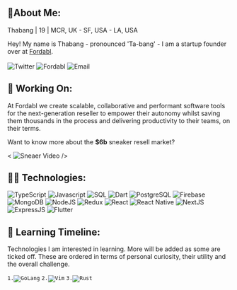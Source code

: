 ## 👋About Me:

<!--
**4thabang/4thabang** is a ✨ _special_ ✨ repository because its `README.md` (this file) appears on your GitHub profile.
-->

Thabang | 19 | MCR, UK - SF, USA - LA, USA

Hey! My name is Thabang - pronounced 'Ta-bang' - I am a startup founder over at [Fordabl](https://fordabl.com). 
<br>
<br>
<img src="https://img.shields.io/badge/%F0%9F%90%A6%20twitter-purethabang-00aced?style=flat-square" alt="Twitter"> 
<img src="https://img.shields.io/badge/%F0%9F%8C%90%20company-fordabl-ff9a44?style=flat-square" alt="Fordabl"> 
<img src="https://img.shields.io/badge/%F0%9F%93%A9%20email%20me-email%20address-D44638?style=flat-square" alt="Email">

## 🚀 Working On:
At Fordabl we create scalable, collaborative and performant software tools for the next-generation reseller to empower their autonomy whilst saving them thousands in the process and delivering productivity to their teams, on their terms.

Want to know more about the **$6b** sneaker resell market?

< ![Sneaer Video](https://img.shields.io/badge/%F0%9F%8E%A5%20video-check%20this%20out-ff0000?style=flat-square) />

[Comment]: <> (## 📨 Contact:)
[Comment]: <> (https://img.shields.io/badge/%F0%9F%90%A6%20twitter-purethabang-00aced?style=flat-square)
[Comment]: <> (https://img.shields.io/badge/%F0%9F%8C%90%20company-fordabl-ff9a44?style=flat-square)
[Comment]: <> (https://img.shields.io/badge/%F0%9F%93%A9%20email%20me-email%20address-D44638?style=flat-square)


## 👨‍💻 Technologies:
<p display="inline-flex">
<!--Programming Languages-->
<img src="https://img.shields.io/badge/Lang-TypeScript-3278C6?style=flat-square" alt="TypeScript">
 <img src="https://img.shields.io/badge/Lang-JavaScript-F8C751?style=flat-square" alt="Javascript">
 <img src="https://img.shields.io/badge/Lang-SQL-336791?style=flat-square" alt="SQL">
 <img src="https://img.shields.io/badge/Lang-Dart-41C4FF?style=flat-square" alt="Dart">
<!--DBMS/DB-->
<img src="https://img.shields.io/badge/DB-PostgresSQL-336791?style=flat-square" alt="PostgreSQL">
 <img src="https://img.shields.io/badge/DB-Firebase-FFCB2B?style=flat-square" alt="Firebase">
 <img src="https://img.shields.io/badge/DB-MongoDB-13AA52?style=flat-square" alt="MongoDB">
<!--Runtime-->
<img src="https://img.shields.io/badge/Runtime-NodeJS-036E00?style=flat-square" alt="NodeJS">
<!--Tool-->
<img src="https://img.shields.io/badge/Tool-Redux-764ABC?style=flat-square" alt="Redux">
<!--Frameworks-->
<img src="https://img.shields.io/badge/Framework-React-61DAFB?style=flat-square" alt="React">
 <img src="https://img.shields.io/badge/Framework-React%20Native-61DAFB?style=flat-square" alt="React Native">
 <img src="https://img.shields.io/badge/Framework-NextJS-111111?style=flat-square" alt="NextJS">
 <img src="https://img.shields.io/badge/Framework-ExpressJS-323232?style=flat-square" alt="ExpressJS">
 <img src="https://img.shields.io/badge/Framework-Flutter-085A9D?style=flat-square" alt="Flutter">
</p>

## 🧠 Learning Timeline:
Technologies I am interested in learning. More will be added as some are ticked off. These are ordered in terms of personal curiosity, their utility and the overall challenge.

<p display="inline-flex">
<code>1.<img src="https://img.shields.io/badge/Lang-Go-7FD5EA?style=flat-square" alt="GoLang"></code>
<code>2.<img src="https://img.shields.io/badge/Tool-Vim-009833?style=flat-square" alt="Vim"></code>
<code>3.<img src="https://img.shields.io/badge/Lang-Rust-F14A00?style=flat-square" alt="Rust"></code>
</p>
